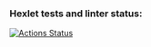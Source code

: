 ### Hexlet tests and linter status:
[![Actions Status](https://github.com/AndreyGrigorev/layout-designer-project-lvl2/workflows/hexlet-check/badge.svg)](https://github.com/AndreyGrigorev/layout-designer-project-lvl2/actions)